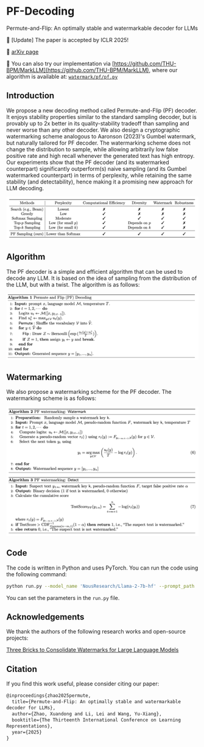 # PF-Decoding
Permute-and-Flip: An optimally stable and watermarkable decoder for LLMs

📢 [Update] The paper is accepted by ICLR 2025!

📄 [arXiv page](https://arxiv.org/abs/2402.05864) 

🔗 You can also try our implementation via [https://github.com/THU-BPM/MarkLLM](https://github.com/THU-BPM/MarkLLM), where our algorithm is available at: [`watermark/pf/pf.py`](https://github.com/THU-BPM/MarkLLM/blob/main/watermark/pf/pf.py)

## Introduction
We propose a new decoding method called Permute-and-Flip (PF) decoder. It enjoys stability properties similar to the standard sampling decoder, but is provably up to 2x better in its quality-stability tradeoff than sampling and never worse than any other decoder. We also design a cryptographic watermarking scheme analogous to Aaronson (2023)'s Gumbel watermark, but naturally tailored for PF decoder. The watermarking scheme does not change the distribution to sample, while allowing arbitrarily low false positive rate and high recall whenever the generated text has high entropy. Our experiments show that the PF decoder (and its watermarked counterpart) significantly outperform(s) naive sampling (and its Gumbel watermarked counterpart) in terms of perplexity, while retaining the same stability (and detectability), hence making it a promising new approach for LLM decoding. 
<!-- ![img](./fig/compare.png) -->
<div align="center">
    <img src="./fig/compare.png" width="600">
</div>

## Algorithm
The PF decoder is a simple and efficient algorithm that can be used to decode any LLM. It is based on the idea of sampling from the distribution of the LLM, but with a twist. The algorithm is as follows:
<!-- ![img](./fig/alg1.png) -->
<div align="center">
    <img src="./fig/alg1.png" width="600">
</div>

## Watermarking
We also propose a watermarking scheme for the PF decoder. The watermarking scheme is as follows:
<!-- ![img](./fig/alg2.png) -->
<div align="center">
    <img src="./fig/alg2.png" width="600">
</div>

## Code
The code is written in Python and uses PyTorch. You can run the code using the following command:
```bash
python run.py --model_name 'NousResearch/Llama-2-7b-hf' --prompt_path 'data/c4.jsonl' --temperature 0.9 --top_p 1.0 --ngram 8 --max_gen_len 256 --nsamples 600 --batch_size 8
```
You can set the parameters in the `run.py` file. 

## Acknowledgements
We thank the authors of the following research works and open-source projects:

[Three Bricks to Consolidate Watermarks for Large Language Models](https://github.com/facebookresearch/three_bricks)

## Citation
If you find this work useful, please consider citing our paper:
```
@inproceedings{zhao2025permute,
  title={Permute-and-Flip: An optimally stable and watermarkable decoder for LLMs},
  author={Zhao, Xuandong and Li, Lei and Wang, Yu-Xiang},
  booktitle={The Thirteenth International Conference on Learning Representations},
  year={2025}
}
```
